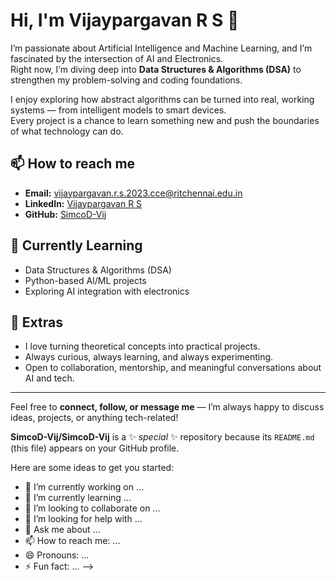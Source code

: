 # Hi, I'm Vijaypargavan R S 👋

I’m passionate about Artificial Intelligence and Machine Learning, and I’m fascinated by the intersection of AI and Electronics.  
Right now, I’m diving deep into **Data Structures & Algorithms (DSA)** to strengthen my problem-solving and coding foundations.  

I enjoy exploring how abstract algorithms can be turned into real, working systems — from intelligent models to smart devices.  
Every project is a chance to learn something new and push the boundaries of what technology can do.  

## 📫 How to reach me
- **Email:** [vijaypargavan.r.s.2023.cce@ritchennai.edu.in](mailto:vijaypargavan.r.s.2023.cce@ritchennai.edu.in)  
- **LinkedIn:** [Vijaypargavan R S](https://www.linkedin.com/in/vijaypargavan-r-s-3b8810331/)  
- **GitHub:** [SimcoD-Vij](https://github.com/SimcoD-Vij)  

## 🔭 Currently Learning
- Data Structures & Algorithms (DSA)  
- Python-based AI/ML projects  
- Exploring AI integration with electronics  

## 🌟 Extras
- I love turning theoretical concepts into practical projects.  
- Always curious, always learning, and always experimenting.  
- Open to collaboration, mentorship, and meaningful conversations about AI and tech.

---

Feel free to **connect, follow, or message me** — I’m always happy to discuss ideas, projects, or anything tech-related!

**SimcoD-Vij/SimcoD-Vij** is a ✨ _special_ ✨ repository because its `README.md` (this file) appears on your GitHub profile.

Here are some ideas to get you started:

- 🔭 I’m currently working on ...
- 🌱 I’m currently learning ...
- 👯 I’m looking to collaborate on ...
- 🤔 I’m looking for help with ...
- 💬 Ask me about ...
- 📫 How to reach me: ...
- 😄 Pronouns: ...
- ⚡ Fun fact: ...
-->
